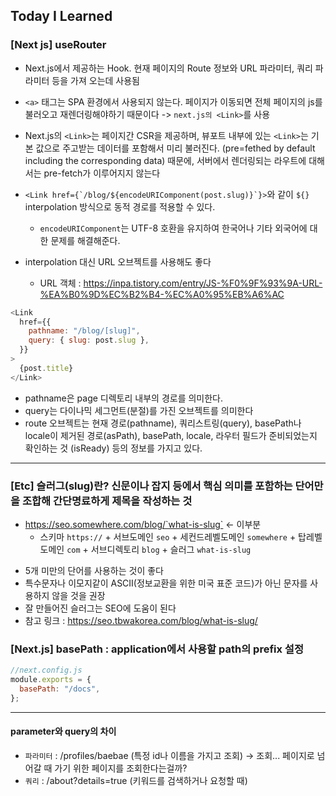 ## Today I Learned

### [Next js] useRouter

- Next.js에서 제공하는 Hook. 현재 페이지의 Route 정보와 URL 파라미터, 쿼리 파라미터 등을 가져 오는데 사용됨

- `<a>` 태그는 SPA 환경에서 사용되지 않는다. 페이지가 이동되면 전체 페이지의 js를 불러오고 재렌더링해야하기 때문이다 -> `next.js의 <Link>`를 사용

- Next.js의 `<Link>`는 페이지간 CSR을 제공하며, 뷰포트 내부에 있는 `<Link>`는 기본 값으로 주고받는 데이터를 포함해서 미리 불러진다. (pre=fethed by default including the corresponding data) 때문에, 서버에서 렌더링되는 라우트에 대해서는 pre-fetch가 이루어지지 않는다

- `` <Link href={`/blog/${encodeURIComponent(post.slug)}`}> ``와 같이 `${}` interpolation 방식으로 동적 경로를 적용할 수 있다.

  - `encodeURIComponent`는 UTF-8 호환을 유지하여 한국어나 기타 외국어에 대한 문제를 해결해준다.

- interpolation 대신 URL 오브젝트를 사용해도 좋다
  - URL 객체 : https://inpa.tistory.com/entry/JS-%F0%9F%93%9A-URL-%EA%B0%9D%EC%B2%B4-%EC%A0%95%EB%A6%AC

```javascript
<Link
  href={{
    pathname: "/blog/[slug]",
    query: { slug: post.slug },
  }}
>
  {post.title}
</Link>
```

- pathname은 page 디렉토리 내부의 경로를 의미한다.
- query는 다이나믹 세그먼트(분절)를 가진 오브젝트를 의미한다
- route 오브젝트는 현재 경로(pathname), 쿼리스트링(query), basePath나 locale이 제거된 경로(asPath), basePath, locale, 라우터 필드가 준비되었는지 확인하는 것 (isReady) 등의 정보를 가지고 있다.

---

### [Etc] 슬러그(slug)란? 신문이나 잡지 등에서 핵심 의미를 포함하는 단어만을 조합해 간단명료하게 제목을 작성하는 것

- https://seo.somewhere.com/blog/`what-is-slug` <- 이부분
  - 스키마 `https://` + 서브도메인 `seo` + 세컨드레벨도메인 `somewhere` + 탑레벨도메인 `com` + 서브디렉토리 `blog` + 슬러그 `what-is-slug`

* 5개 미만의 단어를 사용하는 것이 좋다
* 특수문자나 이모지같이 ASCII(정보교환을 위한 미국 표준 코드)가 아닌 문자를 사용하지 않을 것을 권장
* 잘 만들어진 슬러그는 SEO에 도움이 된다
* 참고 링크 : https://seo.tbwakorea.com/blog/what-is-slug/

### [Next.js] basePath : application에서 사용할 path의 prefix 설정

```javascript
//next.config.js
module.exports = {
  basePath: "/docs",
};
```

---

#### parameter와 query의 차이

- `파라미터` : /profiles/baebae (특정 id나 이름을 가지고 조회)
  -> 조회... 페이지로 넘어갈 때 가기 위한 페이지를 조회한다는걸까?
- `쿼리` : /about?details=true (키워드를 검색하거나 요청할 때)
